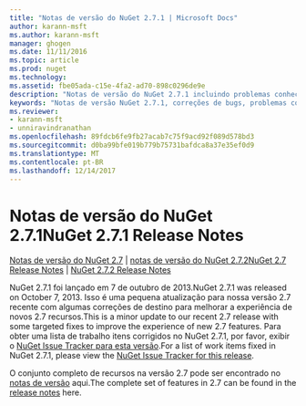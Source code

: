 ```yaml
---
title: "Notas de versão do NuGet 2.7.1 | Microsoft Docs"
author: karann-msft
ms.author: karann-msft
manager: ghogen
ms.date: 11/11/2016
ms.topic: article
ms.prod: nuget
ms.technology: 
ms.assetid: fbe05ada-c15e-4fa2-ad70-898c0296de9e
description: "Notas de versão do NuGet 2.7.1 incluindo problemas conhecidos, correções de bug, recursos adicionados e DCRs."
keywords: "Notas de versão NuGet 2.7.1, correções de bugs, problemas conhecidos, adicionaram recursos, DCRs"
ms.reviewer:
- karann-msft
- unniravindranathan
ms.openlocfilehash: 89fdcb6fe9fb27acab7c75f9acd92f089d578bd3
ms.sourcegitcommit: d0ba99bfe019b779b75731bafdca8a37e35ef0d9
ms.translationtype: MT
ms.contentlocale: pt-BR
ms.lasthandoff: 12/14/2017
---
```

# <a name="nuget-271-release-notes"></a><span data-ttu-id="40b14-104">Notas de versão do NuGet 2.7.1</span><span class="sxs-lookup"><span data-stu-id="40b14-104">NuGet 2.7.1 Release Notes</span></span>

<span data-ttu-id="40b14-105">[Notas de versão do NuGet 2.7](../release-notes/nuget-2.7.md) | [notas de versão do NuGet 2.7.2](../release-notes/nuget-2.7.2.md)</span><span class="sxs-lookup"><span data-stu-id="40b14-105">[NuGet 2.7 Release Notes](../release-notes/nuget-2.7.md) | [NuGet 2.7.2 Release Notes](../release-notes/nuget-2.7.2.md)</span></span>

<span data-ttu-id="40b14-106">NuGet 2.7.1 foi lançado em 7 de outubro de 2013.</span><span class="sxs-lookup"><span data-stu-id="40b14-106">NuGet 2.7.1 was released on October 7, 2013.</span></span>  <span data-ttu-id="40b14-107">Isso é uma pequena atualização para nossa versão 2.7 recente com algumas correções de destino para melhorar a experiência de novos 2.7 recursos.</span><span class="sxs-lookup"><span data-stu-id="40b14-107">This is a minor update to our recent 2.7 release with some targeted fixes to improve the experience of new 2.7 features.</span></span> <span data-ttu-id="40b14-108">Para obter uma lista de trabalho itens corrigidos no NuGet 2.7.1, por favor, exibir o [NuGet Issue Tracker para esta versão](http://nuget.codeplex.com/workitem/list/advanced?keyword=&status=Closed&type=All&priority=All&release=NuGet%202.7.1&assignedTo=All&component=All&sortField=LastUpdatedDate&sortDirection=Descending&page=0).</span><span class="sxs-lookup"><span data-stu-id="40b14-108">For a list of work items fixed in NuGet 2.7.1, please view the [NuGet Issue Tracker for this release](http://nuget.codeplex.com/workitem/list/advanced?keyword=&status=Closed&type=All&priority=All&release=NuGet%202.7.1&assignedTo=All&component=All&sortField=LastUpdatedDate&sortDirection=Descending&page=0).</span></span>

<span data-ttu-id="40b14-109">O conjunto completo de recursos na versão 2.7 pode ser encontrado no [notas de versão](../release-notes/nuget-2.7.md) aqui.</span><span class="sxs-lookup"><span data-stu-id="40b14-109">The complete set of features in 2.7 can be found in the [release notes](../release-notes/nuget-2.7.md) here.</span></span>
